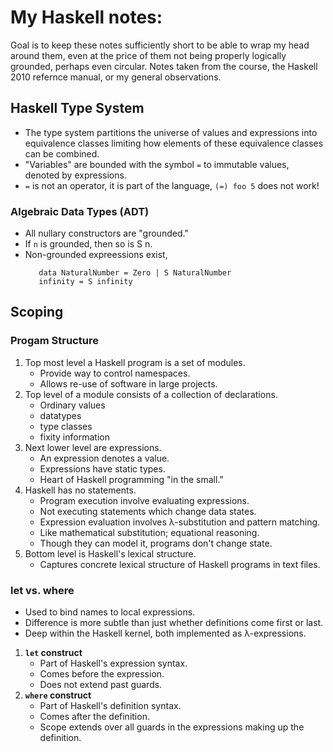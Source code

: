 # My Haskell notes:
Goal is to keep these notes sufficiently short to be able to wrap my head
around them, even at the price of them not being properly logically
grounded, perhaps even circular.  Notes taken from the course, the
Haskell 2010 refernce manual, or my general observations.

## Haskell Type System
* The type system partitions the universe of values and expressions into
  equivalence classes limiting how elements of these equivalence classes
  can be combined.
* "Variables" are bounded with the symbol `=` to immutable values, denoted
  by expressions.
* `=` is not an operator, it is part of the language, `(=) foo 5` does not work!

### Algebraic Data Types (ADT)
* All nullary constructors are "grounded."
* If `n` is grounded, then so is S n.
* Non-grounded expreessions exist,
  ```
     data NaturalNumber = Zero | S NaturalNumber
     infinity = S infinity
  ```

## Scoping

### Progam Structure
1. Top most level a Haskell program is a set of modules.
   * Provide way to control namespaces.
   * Allows re-use of software in large projects.
2. Top level of a module consists of a collection of declarations.
   * Ordinary values
   * datatypes
   * type classes
   * fixity information
3. Next lower level are expressions.
   * An expression denotes a value.
   * Expressions have static types.
   * Heart of Haskell programming "in the small."
4. Haskell has no statements.
   * Program execution involve evaluating expressions.
   * Not executing statements which change data states.
   * Expression evaluation involves λ-substitution and pattern matching.
   * Like mathematical substitution; equational reasoning.
   * Though they can model it, programs don't change state.
5. Bottom level is Haskell's lexical structure.
   * Captures concrete lexical structure of Haskell programs in text files.

### let vs. where
* Used to bind names to local expressions.
* Difference is more subtle than just whether definitions come first or last.
* Deep within the Haskell kernel, both implemented as λ-expressions.
1. **`let` construct**
   * Part of Haskell's expression syntax.
   * Comes before the expression.
   * Does not extend past guards.
2. **`where` construct**
   * Part of Haskell's definition syntax.
   * Comes after the definition.
   * Scope extends over all guards in the expressions making up the definition.

